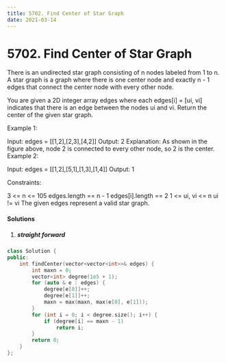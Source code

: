 ```yaml
---
title: 5702. Find Center of Star Graph
date: 2021-03-14
---
```


# 5702. Find Center of Star Graph

There is an undirected star graph consisting of n nodes labeled from 1 to n. A star graph is a graph where there is one center node and exactly n - 1 edges that connect the center node with every other node.

You are given a 2D integer array edges where each edges[i] = [ui, vi] indicates that there is an edge between the nodes ui and vi. Return the center of the given star graph.

 

Example 1:


Input: edges = [[1,2],[2,3],[4,2]]
Output: 2
Explanation: As shown in the figure above, node 2 is connected to every other node, so 2 is the center.
Example 2:

Input: edges = [[1,2],[5,1],[1,3],[1,4]]
Output: 1
 

Constraints:

3 <= n <= 105
edges.length == n - 1
edges[i].length == 2
1 <= ui, vi <= n
ui != vi
The given edges represent a valid star graph.


#### Solutions

1. ##### straight forward

```c++
class Solution {
public:
    int findCenter(vector<vector<int>>& edges) {
        int maxn = 0;
        vector<int> degree(1e5 + 1);
        for (auto & e : edges) {
            degree[e[0]]++;
            degree[e[1]]++;
            maxn = max(maxn, max(e[0], e[1]));
        }
        for (int i = 0; i < degree.size(); i++) {
            if (degree[i] == maxn - 1)
                return i;
        }
        return 0;
    }
};
```